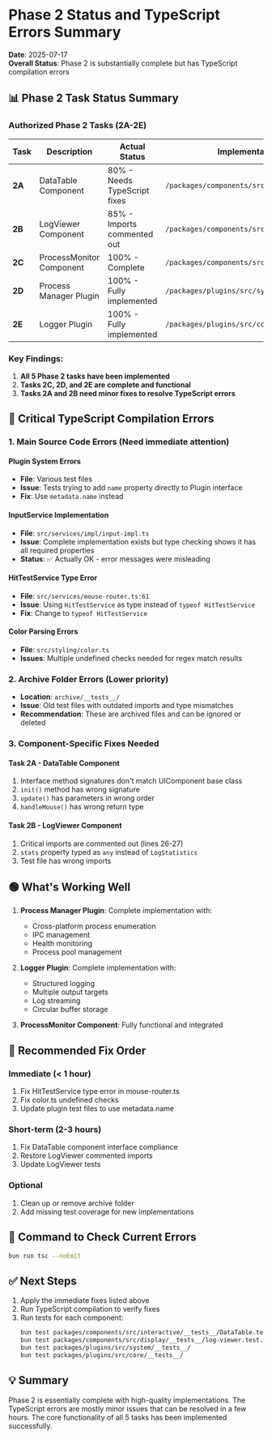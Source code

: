 # Phase 2 Status and TypeScript Errors Summary

**Date**: 2025-07-17  
**Overall Status**: Phase 2 is substantially complete but has TypeScript compilation errors

## 📊 Phase 2 Task Status Summary

### Authorized Phase 2 Tasks (2A-2E)

| Task | Description | Actual Status | Implementation Location |
|------|-------------|---------------|------------------------|
| **2A** | DataTable Component | 80% - Needs TypeScript fixes | `/packages/components/src/interactive/DataTable.ts` |
| **2B** | LogViewer Component | 85% - Imports commented out | `/packages/components/src/display/log-viewer.ts` |
| **2C** | ProcessMonitor Component | 100% - Complete | `/packages/components/src/system/ProcessMonitor.ts` |
| **2D** | Process Manager Plugin | 100% - Fully implemented | `/packages/plugins/src/system/` |
| **2E** | Logger Plugin | 100% - Fully implemented | `/packages/plugins/src/core/` |

### Key Findings:
1. **All 5 Phase 2 tasks have been implemented**
2. **Tasks 2C, 2D, and 2E are complete and functional**
3. **Tasks 2A and 2B need minor fixes to resolve TypeScript errors**

## 🔴 Critical TypeScript Compilation Errors

### 1. **Main Source Code Errors** (Need immediate attention)

#### Plugin System Errors
- **File**: Various test files
- **Issue**: Tests trying to add `name` property directly to Plugin interface
- **Fix**: Use `metadata.name` instead

#### InputService Implementation
- **File**: `src/services/impl/input-impl.ts`
- **Issue**: Complete implementation exists but type checking shows it has all required properties
- **Status**: ✅ Actually OK - error messages were misleading

#### HitTestService Type Error
- **File**: `src/services/mouse-router.ts:61`
- **Issue**: Using `HitTestService` as type instead of `typeof HitTestService`
- **Fix**: Change to `typeof HitTestService`

#### Color Parsing Errors
- **File**: `src/styling/color.ts`
- **Issues**: Multiple undefined checks needed for regex match results

### 2. **Archive Folder Errors** (Lower priority)
- **Location**: `archive/__tests__/`
- **Issue**: Old test files with outdated imports and type mismatches
- **Recommendation**: These are archived files and can be ignored or deleted

### 3. **Component-Specific Fixes Needed**

#### Task 2A - DataTable Component
1. Interface method signatures don't match UIComponent base class
2. `init()` method has wrong signature
3. `update()` has parameters in wrong order
4. `handleMouse()` has wrong return type

#### Task 2B - LogViewer Component
1. Critical imports are commented out (lines 26-27)
2. `stats` property typed as `any` instead of `LogStatistics`
3. Test file has wrong imports

## 🟢 What's Working Well

1. **Process Manager Plugin**: Complete implementation with:
   - Cross-platform process enumeration
   - IPC management
   - Health monitoring
   - Process pool management

2. **Logger Plugin**: Complete implementation with:
   - Structured logging
   - Multiple output targets
   - Log streaming
   - Circular buffer storage

3. **ProcessMonitor Component**: Fully functional and integrated

## 🔧 Recommended Fix Order

### Immediate (< 1 hour)
1. Fix HitTestService type error in mouse-router.ts
2. Fix color.ts undefined checks
3. Update plugin test files to use metadata.name

### Short-term (2-3 hours)
1. Fix DataTable component interface compliance
2. Restore LogViewer commented imports
3. Update LogViewer tests

### Optional
1. Clean up or remove archive folder
2. Add missing test coverage for new implementations

## 📝 Command to Check Current Errors

```bash
bun run tsc --noEmit
```

## ✅ Next Steps

1. Apply the immediate fixes listed above
2. Run TypeScript compilation to verify fixes
3. Run tests for each component:
   ```bash
   bun test packages/components/src/interactive/__tests__/DataTable.test.ts
   bun test packages/components/src/display/__tests__/log-viewer.test.ts
   bun test packages/plugins/src/system/__tests__/
   bun test packages/plugins/src/core/__tests__/
   ```

## 💡 Summary

Phase 2 is essentially complete with high-quality implementations. The TypeScript errors are mostly minor issues that can be resolved in a few hours. The core functionality of all 5 tasks has been implemented successfully.
